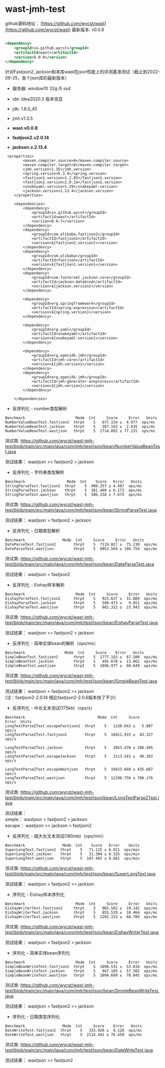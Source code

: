 # wast-jmh-test

github源码地址：
[https://github.com/wycst/wast](https://github.com/wycst/wast) 
最新版本: v0.0.8

```xml

<dependency>
    <groupId>io.github.wycst</groupId>
    <artifactId>wast</artifactId>
    <version>0.0.8</version>
</dependency>
```

针对Fastjson2, jackson和本库wast在json性能上的评测基准测试（截止到2022-09-25，各个json库的最新版本）

- 服务器: window10 32g i5 ssd
- ide: idea2020.3
版本信息

- jdk: 1.8.0_45
- jmh.v1.3.5
- **wast.v0.0.8**
- **fastjson2.v2.0.14**
- **jackson.v.2.13.4**

~~~
 <properties>
        <maven.compiler.source>8</maven.compiler.source>
        <maven.compiler.target>8</maven.compiler.target>
        <jmh.version>1.35</jmh.version>
        <spring.version>5.3.9</spring.version>
        <fastjson1.version>1.2.83</fastjson1.version>
        <fastjson2.version>2.0.14</fastjson2.version>
        <snakeyaml-version>1.29</snakeyaml-version>
        <jackson.version>2.13.4</jackson.version>
    </properties>

    <dependencies>
        <dependency>
            <groupId>io.github.wycst</groupId>
            <artifactId>wast</artifactId>
            <version>0.0.7</version>
        </dependency>
        <dependency>
            <groupId>com.alibaba.fastjson2</groupId>
            <artifactId>fastjson2</artifactId>
            <version>${fastjson2.version}</version>
        </dependency>
        <dependency>
            <groupId>com.alibaba</groupId>
            <artifactId>fastjson</artifactId>
            <version>${fastjson1.version}</version>
        </dependency>
        <dependency>
            <groupId>com.fasterxml.jackson.core</groupId>
            <artifactId>jackson-databind</artifactId>
            <version>${jackson.version}</version>
        </dependency>

        <dependency>
            <groupId>org.springframework</groupId>
            <artifactId>spring-expression</artifactId>
            <version>${spring.version}</version>
        </dependency>

        <dependency>
            <groupId>org.yaml</groupId>
            <artifactId>snakeyaml</artifactId>
            <version>${snakeyaml-version}</version>
        </dependency>

        <dependency>
            <groupId>org.openjdk.jmh</groupId>
            <artifactId>jmh-core</artifactId>
            <version>${jmh.version}</version>
        </dependency>
        <dependency>
            <groupId>org.openjdk.jmh</groupId>
            <artifactId>jmh-generator-annprocess</artifactId>
            <version>${jmh.version}</version>
        </dependency>

    </dependencies>
~~~

- 反序列化 - number类型解析
~~~
Benchmark                       Mode  Cnt     Score     Error   Units
NumberValueBeanTest.fastjson2  thrpt    5   677.154 ±  4.977  ops/ms
NumberValueBeanTest.jackson    thrpt    5   387.163 ±  2.635  ops/ms
NumberValueBeanTest.wastjson   thrpt    5  1714.092 ± 77.231  ops/ms
~~~
测试类: https://github.com/wycst/wast-jmh-test/blob/main/src/main/java/com/jmh/test/json/bean/NumberValueBeanTest.java

测试结果： wastjson >> fastjson2 > jackson <br>

- 反序列化 - 字符串类型解析
~~~
Benchmark                   Mode  Cnt    Score   Error   Units
StringParseTest.fastjson2  thrpt    5  400.257 ± 4.487  ops/ms
StringParseTest.jackson    thrpt    5  381.460 ± 6.173  ops/ms
StringParseTest.wastjson   thrpt    5  586.338 ± 7.675  ops/ms

~~~
测试类: https://github.com/wycst/wast-jmh-test/blob/main/src/main/java/com/jmh/test/json/bean/StringParseTest.java

测试结果： wastjson > fastjson2 > jackson <br>

- 反序列化 - 日期类型解析
~~~
Benchmark                 Mode  Cnt     Score     Error   Units
DateParseTest.fastjson2        thrpt    5  7119.027 ±  75.230  ops/ms
DateParseTest.wastjson         thrpt    5  9053.564 ± 186.754  ops/ms

~~~
测试类: https://github.com/wycst/wast-jmh-test/blob/main/src/main/java/com/jmh/test/json/bean/DateParseTest.java

测试结果： wastjson > fastjson2 <br>

- 反序列化 - Eishay样本解析
~~~
Benchmark                       Mode  Cnt     Score     Error   Units
EishayParseTest.fastjson2      thrpt    5   923.627 ±  31.809  ops/ms
EishayParseTest.jackson        thrpt    5   500.473 ±   9.851  ops/ms
EishayParseTest.wastjson       thrpt    5   982.312 ±  23.943  ops/ms
~~~
测试类: https://github.com/wycst/wast-jmh-test/blob/main/src/main/java/com/jmh/test/json/bean/EishayParseTest.java

测试结果： wastjson >= fastjson2 > jackson <br>

- 反序列化 - 简单实体bean的解析（ops/ms）

~~~
Benchmark                  Mode  Cnt     Score    Error   Units
SimpleBeanTest.fastjson2       thrpt    5  1777.183 ±  67.500  ops/ms
SimpleBeanTest.jackson         thrpt    5   495.678 ±  13.662  ops/ms
SimpleBeanTest.wastjson        thrpt    5  1896.977 ±  88.649  ops/ms
~~~

测试类: https://github.com/wycst/wast-jmh-test/blob/main/src/main/java/com/jmh/test/json/bean/SimpleBeanTest.java

测试结果： wastjson > fastjson2 >> jackson <br>
(注：fastjson2-2.0.14 相比fastjson2-2.0.6版本快了不少)

- 反序列化 - 中长文本测试(175kb)（ops/s）

~~~
Benchmark                                 Mode  Cnt     Score     Error  Units
LongTextParse2Test.escapeFastjson2  thrpt    5   1130.043 ±   5.807  ops/s
LongTextParse2Test.fastjson2        thrpt    5  10411.933 ±  83.327  ops/s

LongTextParse2Test.jackson          thrpt    5   2853.476 ± 106.495  ops/s
LongTextParse2Test.escapeJackson    thrpt    5   3113.543 ±  40.393  ops/s

LongTextParse2Test.escapeWastjson   thrpt    5  10423.660 ± 435.687  ops/s
LongTextParse2Test.wastjson         thrpt    5  12296.756 ± 706.176  ops/s
~~~

测试类: https://github.com/wycst/wast-jmh-test/blob/main/src/main/java/com/jmh/test/json/bean/LongTextParse2Test.java

测试结果： <br>
  simple： wastjson > fastjson2 > jackson  <br>
  escape： wastjson >> jackson > fastjson2  <br>


- 反序列化 - 超大长文本测试(180mb)（ops/min）

~~~
Benchmark                 Mode  Cnt    Score   Error    Units
SuperLongText.fastjson2  thrpt    5   71.115 ± 6.011  ops/min
SuperLongText.jackson    thrpt    5   21.304 ± 0.325  ops/min
SuperLongText.wastjson   thrpt    5  107.492 ± 8.661  ops/min
~~~

测试类: https://github.com/wycst/wast-jmh-test/blob/main/src/main/java/com/jmh/test/json/bean/SuperLongText.java

测试结果： wastjson > fastjson2 >> jackson

- 序列化 - Eishay样本序列化

~~~
Benchmark                       Mode  Cnt     Score     Error   Units
EishayWriterTest.fastjson2     thrpt    5   965.582 ±  19.142  ops/ms
EishayWriterTest.jackson       thrpt    5   855.529 ±  18.464  ops/ms
EishayWriterTest.wastjson      thrpt    5  1203.153 ±  68.709  ops/ms
~~~

测试类: https://github.com/wycst/wast-jmh-test/blob/main/src/main/java/com/jmh/test/json/bean/EishayWriterTest.java

测试结果： wastjson > fastjson2 > jackson


- 序列化 - 简单实体bean序列化

~~~
Benchmark                       Mode  Cnt     Score     Error   Units
SimpleBeanWriteTest.fastjson2  thrpt    5  1090.531 ±  53.834  ops/ms
SimpleBeanWriteTest.jackson    thrpt    5   947.185 ±  57.502  ops/ms
SimpleBeanWriteTest.wastjson   thrpt    5  2099.609 ±  78.045  ops/ms
~~~

测试类: https://github.com/wycst/wast-jmh-test/blob/main/src/main/java/com/jmh/test/json/bean/SimpleBeanWriteTest.java

测试结果： wastjson > fastjson2 >= jackson

- 序列化 - 日期类型序列化

~~~
Benchmark                 Mode  Cnt     Score    Error   Units
DateWriteTest.fastjson2  thrpt    5   333.926 ±  8.128  ops/ms
DateWriteTest.wastjson   thrpt    5  2114.441 ± 76.450  ops/ms
~~~

测试类: https://github.com/wycst/wast-jmh-test/blob/main/src/main/java/com/jmh/test/json/bean/DateWriteTest.java

测试结果： wastjson >> fastjson2